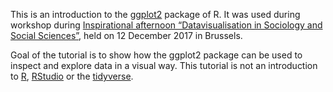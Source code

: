 This is an introduction to the [ggplot2](http://ggplot2.tidyverse.org/) package of R. It was used during workshop during [Inspirational afternoon “Datavisualisation in Sociology and Social Sciences”](http://www.sociologie.be/datavisualisatie/), held on 12 December 2017 in Brussels.

Goal of the tutorial is to show how the ggplot2 package can be used to inspect and explore data in a visual way. This tutorial is not an introduction to [R](https://www.r-project.org/), [RStudio](https://www.rstudio.com/) or the [tidyverse](https://www.tidyverse.org/).